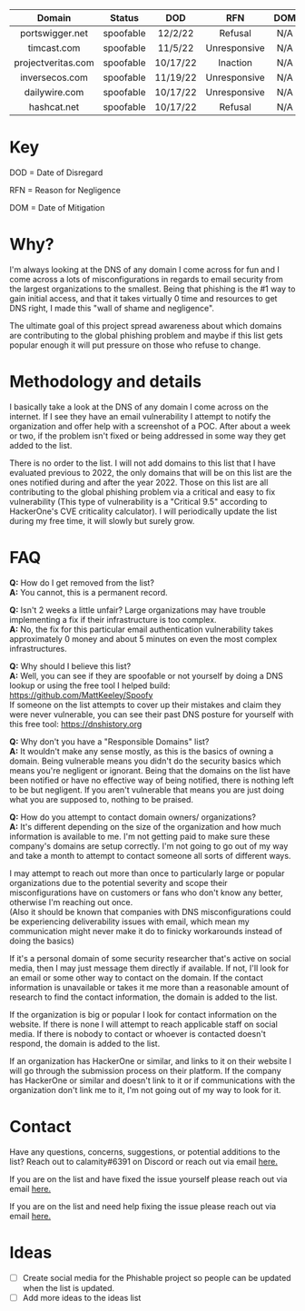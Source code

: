 | **Domain**         | **Status**    | **DOD** | **RFN**    |**DOM**|
|:------------------:|:-------------:|:-------:|:----------:|:-----:|
| portswigger.net    | spoofable     | 12/2/22 |Refusal     | N/A   |
| timcast.com        | spoofable     | 11/5/22 |Unresponsive| N/A   |
| projectveritas.com | spoofable     | 10/17/22|Inaction    | N/A   |
| inversecos.com     | spoofable     | 11/19/22|Unresponsive| N/A   |
| dailywire.com      | spoofable     | 10/17/22|Unresponsive| N/A   |
| hashcat.net        | spoofable     | 10/17/22|Refusal     | N/A   |





# Key

DOD = Date of Disregard 

RFN = Reason for Negligence

DOM = Date of Mitigation


# Why?
I'm always looking at the DNS of any domain I come across for fun and I come across a lots of misconfigurations in regards to email security from the largest organizations to the smallest. Being that phishing is the #1 way to gain initial access, and that it takes virtually 0 time and resources to get DNS right, I made this "wall of shame and negligence". 
	
The ultimate goal of this project spread awareness about which domains are contributing to the global phishing problem and maybe if this list gets popular enough it will put pressure on those who refuse to change.

# Methodology and details
I basically take a look at the DNS of any domain I come across on the internet. If I see they have an email vulnerability I attempt to notify the organization and offer help with a screenshot of a POC. After about a week or two, if the problem isn't fixed or being addressed in some way they get added to the list.

There is no order to the list. I will not add domains to this list that I have evaluated previous to 2022, the only domains that will be on this list are the ones notified during and after the year 2022. Those on this list are all contributing to the global phishing problem via a critical and easy to fix vulnerability (This type of vulnerability is a "Critical 9.5" according to HackerOne's CVE criticality calculator). I will periodically update the list during my free time, it will slowly but surely grow. 

# FAQ

**Q:** How do I get removed from the list?  
**A:** You cannot, this is a permanent record.

**Q:** Isn't 2 weeks a little unfair? Large organizations may have trouble implementing a fix if their infrastructure is too complex.  
**A:** No, the fix for this particular email authentication vulnerability takes approximately 0 money and about 5 minutes on even the most complex infrastructures.

**Q:** Why should I believe this list?  
**A:** Well, you can see if they are spoofable or not yourself by doing a DNS lookup or using the free tool I helped build: https://github.com/MattKeeley/Spoofy  
If someone on the list attempts to cover up their mistakes and claim they were never vulnerable, you can see their past DNS posture for yourself with this free tool: https://dnshistory.org

**Q:** Why don't you have a "Responsible Domains" list?  
**A:** It wouldn't make any sense mostly, as this is the basics of owning a domain. Being vulnerable means you didn't do the security basics which means you're negligent or ignorant. Being that the domains on the list have been notified or have no effective way of being notified, there is nothing left to be but negligent. If you aren't vulnerable that means you are just doing what you are supposed to, nothing to be praised.  

**Q:** How do you attempt to contact domain owners/ organizations?  
**A:** It's different depending on the size of the organization and how much information is available to me. I'm not getting paid to make sure these company's domains are setup correctly. I'm not going to go out of my way and take a month to attempt to contact someone all sorts of different ways.  

I may attempt to reach out more than once to particularly large or popular organizations due to the potential severity and scope their misconfigurations have on customers or fans who don't know any better, otherwise I'm reaching out once.  
(Also it should be known that companies with DNS misconfigurations could be experiencing deliverability issues with email, which mean my communication might never make it do to finicky workarounds instead of doing the basics)
  
If it's a personal domain of some security researcher that's active on social media, then I may just message them directly if available. If not, I'll look for an email or some other way to contact on the domain. If the contact information is unavailable or takes it me more than a reasonable amount of research to find the contact information, the domain is added to the list.

If the organization is big or popular I look for contact information on the website. If there is none I will attempt to reach applicable staff on social media. If there is nobody to contact or whoever is contacted doesn't respond, the domain is added to the list.

If an organization has HackerOne or similar, and links to it on their website I will go through the submission process on their platform. If the company has HackerOne or similar and doesn't link to it or if communications with the organization don't link me to it, I'm not going out of my way to look for it.

# Contact
Have any questions, concerns, suggestions, or potential additions to the list? Reach out to calamity#6391 on Discord or reach out via email <a href="mailto:emailsecuritytest@protonmail.com?subject=Phishable">here.</a>

If you are on the list and have fixed the issue yourself please reach out via email <a href="mailto:emailsecuritytest@protonmail.com?subject=I fixed my domain!">here.</a>

If you are on the list and need help fixing the issue please reach out via email <a href="mailto:emailsecuritytest@protonmail.com?subject=I need help fixing my domain!">here.</a>

# Ideas
- [ ] Create social media for the Phishable project so people can be updated when the list is updated.
- [ ] Add more ideas to the ideas list
